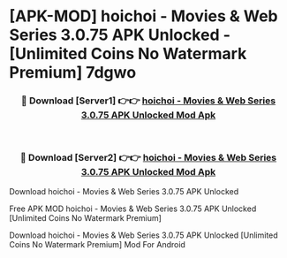 # [APK-MOD] hoichoi - Movies & Web Series 3.0.75 APK Unlocked - [Unlimited Coins No Watermark Premium] 7dgwo



<div align="center">
<h3>🔴 Download [Server1] 👉👉 <a href="https://momento.my/?title=hoichoi_-_Movies_&_Web_Series_3.0.75_APK_Unlocked">hoichoi - Movies & Web Series 3.0.75 APK Unlocked Mod Apk</a></h3><br>

<h3>🔴 Download [Server2] 👉👉 <a href="https://momento.my/?title=hoichoi_-_Movies_&_Web_Series_3.0.75_APK_Unlocked">hoichoi - Movies & Web Series 3.0.75 APK Unlocked Mod Apk</a></h3>
</div>



Download hoichoi - Movies & Web Series 3.0.75 APK Unlocked 

Free APK MOD hoichoi - Movies & Web Series 3.0.75 APK Unlocked [Unlimited Coins No Watermark Premium]

Download hoichoi - Movies & Web Series 3.0.75 APK Unlocked [Unlimited Coins No Watermark Premium] Mod For Android

